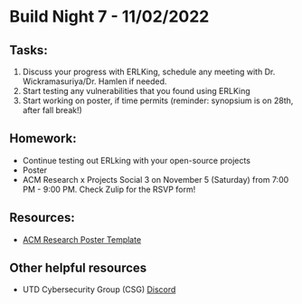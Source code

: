 # Build Night 7 - 11/02/2022


## Tasks:
1) Discuss your progress with ERLKing, schedule any meeting with Dr. Wickramasuriya/Dr. Hamlen if needed.
2) Start testing any vulnerabilities that you found using ERLKing
3) Start working on poster, if time permits (reminder: synopsium is on 28th, after fall break!)

## Homework:
- Continue testing out ERLking with your open-source projects
- Poster
- ACM Research x Projects Social 3 on November 5 (Saturday) from 7:00 PM - 9:00 PM. Check Zulip for the RSVP form!

## Resources:
- [ACM Research Poster Template](https://www.overleaf.com/project/623ce298a3ef972dfcf8213c)

## Other helpful resources
- UTD Cybersecurity Group (CSG) [Discord](https://discord.gg/25g6jPcAuA)

